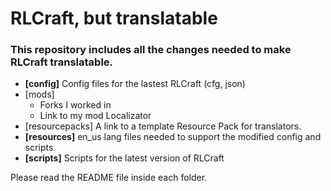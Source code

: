  RLCraft, but translatable  
=========================  

### This repository includes all the changes needed to make RLCraft translatable.  
- **[config]** Config files for the lastest RLCraft (cfg, json)  
- [mods]  
  - Forks I worked in
  - Link to my mod Localizator  
- [resourcepacks] A link to a template Resource Pack for translators.    
- **[resources]** en_us lang files needed to support the modified config and scripts  
- **[scripts]** Scripts for the latest version of RLCraft  

Please read the README file inside each folder.  
